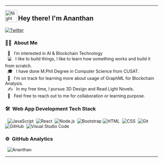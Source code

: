 <p align="center">
  <hr>

  <img alt="Night Coding" src="https://github.com/ananthanir/ananthanir/blob/main/assets/wave.gif" width='40' align="left"/><h2>Hey there! I'm Ananthan</h2>

[![Twitter](https://img.shields.io/twitter/follow/id_ananthan?style=social)](https://twitter.com/id_ananthan)


  ### 🧑‍💻 &nbsp;About Me

  &nbsp; 👀 &nbsp; I’m interested in AI & Blockchain Technology    
  &nbsp; 💻 &nbsp; I like to build things, I like to learn how something works and build it from scratch.  
  &nbsp; 🎓 &nbsp; I have done M.Phil Degree in Computer Science from CUSAT.  
  &nbsp; 🌱 &nbsp; I'm on track for learning more about usage of GraphML for Blockchain Analysis.  
  &nbsp; ✍️ &nbsp;  In my free time, I pursue 3D Design and Read Light Novels.  
  &nbsp; 💬 &nbsp; Feel free to reach out to me for collaboration or learning purpose.
  
  ### 🛠 &nbsp;Web App Development Tech Stack

  &nbsp; ![JavaScript](https://img.shields.io/badge/-JavaScript-05122A?style=flat&logo=javascript)&nbsp;
  ![React](https://img.shields.io/badge/-React-05122A?style=flat&logo=react)&nbsp;
  ![Node.js](https://img.shields.io/badge/-Node.js-05122A?style=flat&logo=node.js)&nbsp;
  ![Bootstrap](https://img.shields.io/badge/-Bootstrap-05122A?style=flat&logo=bootstrap&logoColor=563D7C)
  ![HTML](https://img.shields.io/badge/-HTML-05122A?style=flat&logo=HTML5)&nbsp;
  ![CSS](https://img.shields.io/badge/-CSS-05122A?style=flat&logo=CSS3&logoColor=1572B6)&nbsp;
  ![Git](https://img.shields.io/badge/-Git-05122A?style=flat&logo=git)&nbsp;
  ![GitHub](https://img.shields.io/badge/-GitHub-05122A?style=flat&logo=github)&nbsp;
  ![Visual Studio Code](https://img.shields.io/badge/-Visual%20Studio%20Code-05122A?style=flat&logo=visual-studio-code&logoColor=007ACC)&nbsp;

  ### ⚙️ &nbsp;GitHub Analytics
  
  &nbsp; <img src="https://github-readme-stats.vercel.app/api/top-langs?username=ananthanir&layout=compact&show_icons=true" alt="Ananthan" />
  <hr>
</p>
